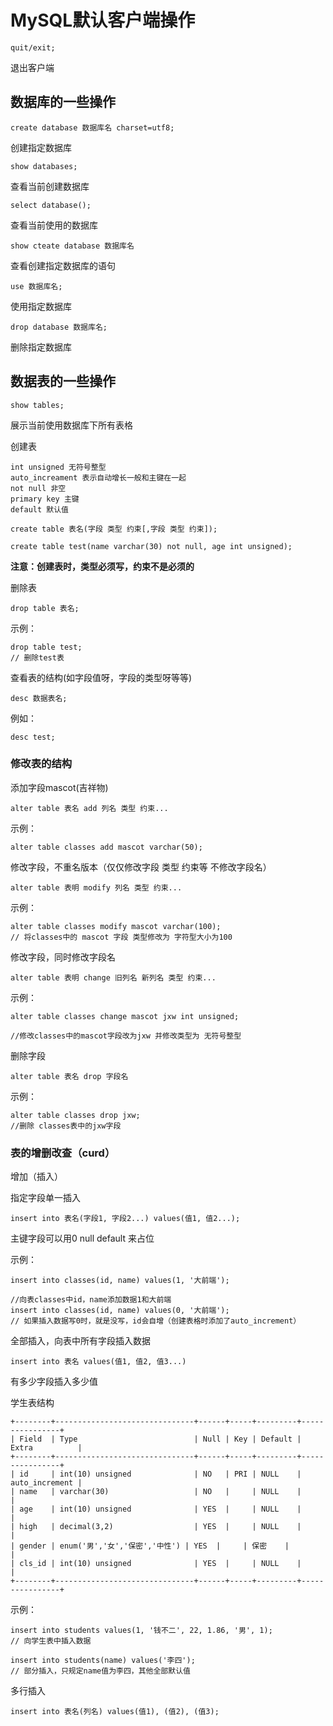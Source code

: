 # MySQL默认客户端操作

`quit/exit;`

退出客户端

## 数据库的一些操作



`create database 数据库名 charset=utf8;`

创建指定数据库



`show databases;`

查看当前创建数据库



`select database();`

查看当前使用的数据库



`show cteate database 数据库名`

查看创建指定数据库的语句



`use 数据库名;`

使用指定数据库





`drop database 数据库名;`

删除指定数据库



## 数据表的一些操作

`show tables;`

展示当前使用数据库下所有表格

创建表

```
int unsigned 无符号整型
auto_increament 表示自动增长一般和主键在一起
not null 非空
primary key 主键
default 默认值
```

`create table 表名(字段 类型 约束[,字段 类型 约束]);`

```
create table test(name varchar(30) not null, age int unsigned);
```

**注意：创建表时，类型必须写，约束不是必须的**



删除表

`drop table 表名;`

示例：

```
drop table test;
// 删除test表
```





查看表的结构(如字段值呀，字段的类型呀等等)

`desc 数据表名;`

例如：

```
desc test;
```



### 修改表的结构

添加字段mascot(吉祥物)

`alter table 表名 add 列名 类型 约束...` 

示例：

```
alter table classes add mascot varchar(50);
```



修改字段，不重名版本（仅仅修改字段 类型 约束等 不修改字段名）

`alter table 表明 modify 列名 类型 约束...`

示例：

```
alter table classes modify mascot varchar(100);
// 将classes中的 mascot 字段 类型修改为 字符型大小为100
```



修改字段，同时修改字段名

`alter table 表明 change 旧列名 新列名 类型 约束...`

示例：

```
alter table classes change mascot jxw int unsigned;

//修改classes中的mascot字段改为jxw 并修改类型为 无符号整型
```



删除字段

`alter table 表名 drop 字段名`

示例：

```
alter table classes drop jxw;
//删除 classes表中的jxw字段
```



### 表的增删改查（curd）

增加（插入）

指定字段单一插入

`insert into 表名(字段1, 字段2...) values(值1, 值2...);`

主键字段可以用0 null default 来占位

示例：

```
insert into classes(id, name) values(1, '大前端');

//向表classes中id，name添加数据1和大前端
insert into classes(id, name) values(0, '大前端');
// 如果插入数据写0时，就是没写，id会自增（创建表格时添加了auto_increment）
```



全部插入，向表中所有字段插入数据

`insert into 表名 values(值1, 值2, 值3...)`

有多少字段插入多少值

学生表结构

```
+--------+-------------------------------+------+-----+---------+----------------+
| Field  | Type                          | Null | Key | Default | Extra          |
+--------+-------------------------------+------+-----+---------+----------------+
| id     | int(10) unsigned              | NO   | PRI | NULL    | auto_increment |
| name   | varchar(30)                   | NO   |     | NULL    |                |
| age    | int(10) unsigned              | YES  |     | NULL    |                |
| high   | decimal(3,2)                  | YES  |     | NULL    |                |
| gender | enum('男','女','保密','中性') | YES  |     | 保密    |                |
| cls_id | int(10) unsigned              | YES  |     | NULL    |                |
+--------+-------------------------------+------+-----+---------+----------------+
```

示例：

```
insert into students values(1, '钱不二', 22, 1.86, '男', 1);
// 向学生表中插入数据

insert into students(name) values('李四');
// 部分插入，只规定name值为李四，其他全部默认值

```



多行插入

`insert into 表名(列名) values(值1), (值2), (值3);`







